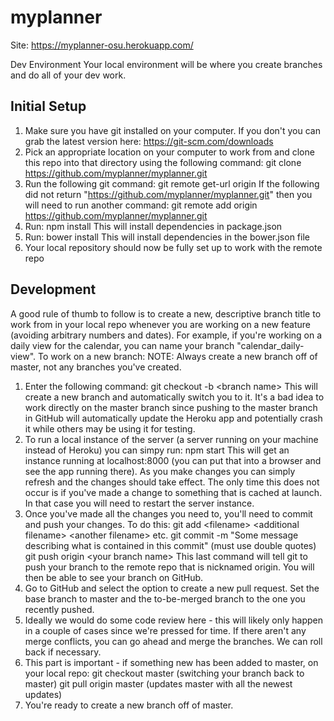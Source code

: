 # myplanner
Site: https://myplanner-osu.herokuapp.com/

Dev Environment
Your local environment will be where you create branches and do all of your dev work.

## Initial Setup
1. Make sure you have git installed on your computer. If you don't you can grab the latest version here: https://git-scm.com/downloads
2. Pick an appropriate location on your computer to work from and clone this repo into that directory using the following command:
	git clone https://github.com/myplanner/myplanner.git
3. Run the following git command: git remote get-url origin
	If the following did not return "https://github.com/myplanner/myplanner.git" then you will need to run another command:
	git remote add origin https://github.com/myplanner/myplanner.git
4. Run: npm install
	This will install dependencies in package.json
5. Run: bower install
	This will install dependencies in the bower.json file
6. Your local repository should now be fully set up to work with the remote repo

## Development
A good rule of thumb to follow is to create a new, descriptive branch title to work from in your local repo whenever you are working on a new feature (avoiding arbitrary numbers and dates). For example, if you're working on a daily view for the calendar, you can name your branch "calendar_daily-view". To work on a new branch:
NOTE: Always create a new branch off of master, not any branches you've created.
1. Enter the following command: git checkout -b \<branch name>
	This will create a new branch and automatically switch you to it. It's a bad idea to work directly on the master branch since pushing to the master branch in GitHub will automatically update the Heroku app and potentially crash it while others may be using it for testing.
2. To run a local instance of the server (a server running on your machine instead of Heroku) you can simpy run: npm start
	This will get an instance running at localhost:8000 (you can put that into a browser and see the app running there). As you make changes you can simply refresh and the changes should take effect. The only time this does not occur is if you've made a change to something that is cached at launch. In that case you will need to restart the server instance.
3. Once you've made all the changes you need to, you'll need to commit and push your changes. To do this:
	git add \<filename> \<additional filename> \<another filename> etc.
	git commit -m "Some message describing what is contained in this commit" (must use double quotes)
	git push origin \<your branch name>
	This last command will tell git to push your branch to the remote repo that is nicknamed origin. You will then be able to see your branch on GitHub.
4. Go to GitHub and select the option to create a new pull request. Set the base branch to master and the to-be-merged branch to the one you recently pushed.
5. Ideally we would do some code review here - this will likely only happen in a couple of cases since we're pressed for time. If there aren't any merge conflicts, you can go ahead and merge the branches. We can roll back if necessary.
6. This part is important - if something new has been added to master, on your local repo:
	git checkout master (switching your branch back to master)
	git pull origin master (updates master with all the newest updates)
7. You're ready to create a new branch off of master.